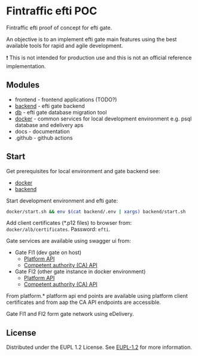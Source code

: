 # Fintraffic efti POC

Fintraffic efti proof of concept for efti gate.

An objective is to an implement efti gate main features using the best available tools for rapid and agile development.

:exclamation: This is not intended for production use and this is not an official reference implementation. 

## Modules

- frontend                     - frontend applications (TODO?)
- [backend](backend/README.md) - efti gate backend
- [db](db/README.md)           - efti gate database migration tool
- [docker](docker/README.md)   - common services for local development environment e.g. psql database and edelivery aps
- docs                         - documentation
- .github                      - github actions

## Start

Get prerequisites for local environment and gate backend see:
- [docker](docker/README.md#prerequisites)
- [backend](backend/README.md#prerequisites) 

Start development environment and efti gate:

```bash
docker/start.sh && env $(cat backend/.env | xargs) backend/start.sh
```

Add client certificates (*.p12 files) to browser from: `docker/alb/certificates`. Password: `efti`.

Gate services are available using swagger ui from:
* Gate FI1 (dev gate on host)
  * [Platform API](https://platform.gate.efti.fi1.localhost:8888/api/documentation)
  * [Competent authority (CA) API](https://aap.gate.efti.fi1.localhost:8888/api/documentation)
* Gate FI2 (other gate instance in docker environment)
  * [Platform API](https://platform.gate.efti.fi2.localhost:8888/api/documentation)
  * [Competent authority (CA) API](https://aap.gate.efti.fi2.localhost:8888/api/documentation)

From platform.* platform api end points are available using platform client certificates 
and from aap the CA API endpoints are accessible.

Gate FI1 and FI2 form gate network using eDelivery.

## License

Distributed under the EUPL 1.2 License. See [EUPL-1.2](EUPL-1.2-EN.txt) for more information.